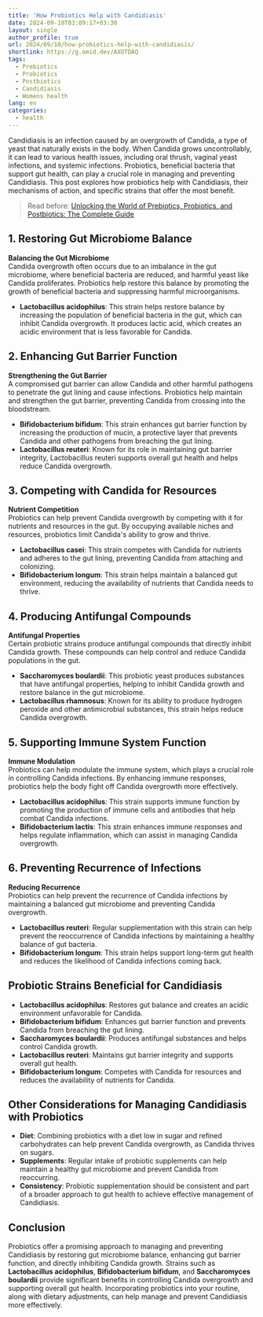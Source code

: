 ```yaml
---
title: 'How Probiotics Help with Candidiasis'
date: 2024-09-10T03:09:17+03:30
layout: single
author_profile: true
url: 2024/09/10/how-probiotics-help-with-candidiasis/
shortlink: https://g.omid.dev/AXOTDAQ
tags:
  - Prebiotics
  - Probiotics
  - Postbiotics
  - Candidiasis
  - Womens health
lang: en
categories: 
  - health
---
```

Candidiasis is an infection caused by an overgrowth of Candida, a type of yeast that naturally exists in the body. When Candida grows uncontrollably, it can lead to various health issues, including oral thrush, vaginal yeast infections, and systemic infections. Probiotics, beneficial bacteria that support gut health, can play a crucial role in managing and preventing Candidiasis. This post explores how probiotics help with Candidiasis, their mechanisms of action, and specific strains that offer the most benefit.

> Read before: [Unlocking the World of Prebiotics, Probiotics, and Postbiotics: The Complete Guide](/2024/09/10/prebiotics-probiotics-postbiotics/)

## 1. **Restoring Gut Microbiome Balance**

**Balancing the Gut Microbiome**  
Candida overgrowth often occurs due to an imbalance in the gut microbiome, where beneficial bacteria are reduced, and harmful yeast like Candida proliferates. Probiotics help restore this balance by promoting the growth of beneficial bacteria and suppressing harmful microorganisms.

- **Lactobacillus acidophilus**: This strain helps restore balance by increasing the population of beneficial bacteria in the gut, which can inhibit Candida overgrowth. It produces lactic acid, which creates an acidic environment that is less favorable for Candida.

## 2. **Enhancing Gut Barrier Function**

**Strengthening the Gut Barrier**  
A compromised gut barrier can allow Candida and other harmful pathogens to penetrate the gut lining and cause infections. Probiotics help maintain and strengthen the gut barrier, preventing Candida from crossing into the bloodstream.

- **Bifidobacterium bifidum**: This strain enhances gut barrier function by increasing the production of mucin, a protective layer that prevents Candida and other pathogens from breaching the gut lining.
- **Lactobacillus reuteri**: Known for its role in maintaining gut barrier integrity, Lactobacillus reuteri supports overall gut health and helps reduce Candida overgrowth.

## 3. **Competing with Candida for Resources**

**Nutrient Competition**  
Probiotics can help prevent Candida overgrowth by competing with it for nutrients and resources in the gut. By occupying available niches and resources, probiotics limit Candida's ability to grow and thrive.

- **Lactobacillus casei**: This strain competes with Candida for nutrients and adheres to the gut lining, preventing Candida from attaching and colonizing.
- **Bifidobacterium longum**: This strain helps maintain a balanced gut environment, reducing the availability of nutrients that Candida needs to thrive.

## 4. **Producing Antifungal Compounds**

**Antifungal Properties**  
Certain probiotic strains produce antifungal compounds that directly inhibit Candida growth. These compounds can help control and reduce Candida populations in the gut.

- **Saccharomyces boulardii**: This probiotic yeast produces substances that have antifungal properties, helping to inhibit Candida growth and restore balance in the gut microbiome.
- **Lactobacillus rhamnosus**: Known for its ability to produce hydrogen peroxide and other antimicrobial substances, this strain helps reduce Candida overgrowth.

## 5. **Supporting Immune System Function**

**Immune Modulation**  
Probiotics can help modulate the immune system, which plays a crucial role in controlling Candida infections. By enhancing immune responses, probiotics help the body fight off Candida overgrowth more effectively.

- **Lactobacillus acidophilus**: This strain supports immune function by promoting the production of immune cells and antibodies that help combat Candida infections.
- **Bifidobacterium lactis**: This strain enhances immune responses and helps regulate inflammation, which can assist in managing Candida overgrowth.

## 6. **Preventing Recurrence of Infections**

**Reducing Recurrence**  
Probiotics can help prevent the recurrence of Candida infections by maintaining a balanced gut microbiome and preventing Candida overgrowth.

- **Lactobacillus reuteri**: Regular supplementation with this strain can help prevent the reoccurrence of Candida infections by maintaining a healthy balance of gut bacteria.
- **Bifidobacterium longum**: This strain helps support long-term gut health and reduces the likelihood of Candida infections coming back.

## Probiotic Strains Beneficial for Candidiasis

- **Lactobacillus acidophilus**: Restores gut balance and creates an acidic environment unfavorable for Candida.
- **Bifidobacterium bifidum**: Enhances gut barrier function and prevents Candida from breaching the gut lining.
- **Saccharomyces boulardii**: Produces antifungal substances and helps control Candida growth.
- **Lactobacillus reuteri**: Maintains gut barrier integrity and supports overall gut health.
- **Bifidobacterium longum**: Competes with Candida for resources and reduces the availability of nutrients for Candida.

## Other Considerations for Managing Candidiasis with Probiotics

- **Diet**: Combining probiotics with a diet low in sugar and refined carbohydrates can help prevent Candida overgrowth, as Candida thrives on sugars.
- **Supplements**: Regular intake of probiotic supplements can help maintain a healthy gut microbiome and prevent Candida from reoccurring.
- **Consistency**: Probiotic supplementation should be consistent and part of a broader approach to gut health to achieve effective management of Candidiasis.

## Conclusion

Probiotics offer a promising approach to managing and preventing Candidiasis by restoring gut microbiome balance, enhancing gut barrier function, and directly inhibiting Candida growth. Strains such as **Lactobacillus acidophilus**, **Bifidobacterium bifidum**, and **Saccharomyces boulardii** provide significant benefits in controlling Candida overgrowth and supporting overall gut health. Incorporating probiotics into your routine, along with dietary adjustments, can help manage and prevent Candidiasis more effectively.
